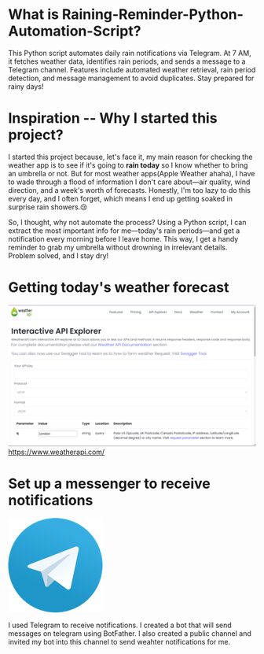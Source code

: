 # What is Raining-Reminder-Python-Automation-Script?
This Python script automates daily rain notifications via Telegram. At 7 AM, it fetches weather data, identifies rain periods, and sends a message to a Telegram channel. Features include automated weather retrieval, rain period detection, and message management to avoid duplicates. Stay prepared for rainy days!
# Inspiration -- Why I started this project?
I started this project because, let's face it, my main reason for checking the weather app is to see if it's going to **rain today** so I know whether to bring an umbrella or not. But for most weather apps(Apple Weather ahaha), I have to wade through a flood of information I don't care about—air quality, wind direction, and a week's worth of forecasts. Honestly, I'm too lazy to do this every day, and I often forget, which means I end up getting soaked in surprise rain showers.😢

So, I thought, why not automate the process? Using a Python script, I can extract the most important info for me—today's rain periods—and get a notification every morning before I leave home. This way, I get a handy reminder to grab my umbrella without drowning in irrelevant details. Problem solved, and I stay dry!

# Getting today's weather forecast
![WeatherAPI](Image/Weather_API.png)
https://www.weatherapi.com/

# Set up a messenger to receive notifications
![Telegram](Image/Telegram.png)

I used Telegram to receive notifications. I created a bot that will send messages on telegram using BotFather. I also created a public channel and invited my bot into this channel to send weahter notifications for me. 

